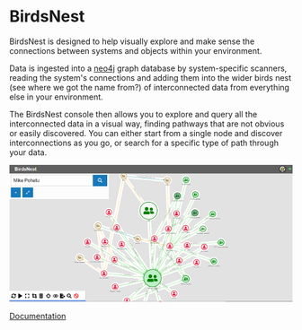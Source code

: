 # BirdsNest

BirdsNest is designed to help visually explore and make sense the connections between systems and objects within your environment. 

Data is ingested into a <a href="https://neo4j.com/" target="_blank">neo4j</a> graph database by system-specific scanners, reading the system's connections and adding them into the wider birds nest (see where we got the name from?) of interconnected data from everything else in your environment. 

The BirdsNest console then allows you to explore and query all the interconnected data in a visual way, finding pathways that are not obvious or easily discovered. You can either start from a single node and discover interconnections as you go, or search for a specific type of path through your data. 

![Console example](documentation/image/console_view1.png "Console example")


[Documentation](/documentation/README.md "Documentation")